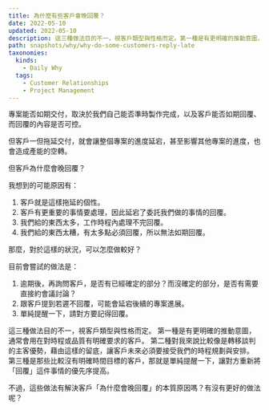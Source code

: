 ```yaml
---
title: 為什麼有些客戶會晚回覆？
date: 2022-05-10
updated: 2022-05-10
description: 這三種做法目的不一，視客戶類型與性格而定。第一種是有更明確的推動意圖，通常會用在對時程或品質有明確要求的客戶。第二種對我來說比較像是轉移談判的主客優勢，藉由這樣的留底，讓客戶未來必須要接受我們的時程規劃與安排。第三種是那些比較沒有明確時間目標的客戶，那就是單純提醒一下，讓對方重新將「回覆」這件事情的優先序提高。
path: snapshots/why/why-do-some-customers-reply-late
taxonomies:
  kinds: 
    - Daily Why
  tags: 
    - Customer Relationships
    - Project Management
---
```


專案能否如期交付，取決於我們自己能否準時製作完成，以及客戶能否如期回覆、而回覆的內容是否可控。

但客戶一但拖延交付，就會讓整個專案的進度延宕，甚至影響其他專案的進度，也會造成產能的空轉。

但客戶為什麼會晚回覆？

我想到的可能原因有：
1. 客戶就是這樣拖延的個性。
2. 客戶有更重要的事情要處理，因此延宕了委託我們做的事情的回覆。
3. 我們給的東西太多，工作時程內處理不完回覆。
4. 我們給的東西太糟，有太多點必須回覆，所以無法如期回覆。

那麼，對於這樣的狀況，可以怎麼做較好？

目前會嘗試的做法是：
1. 逾期後，再詢問客戶，是否有已經確定的部分？而沒確定的部分，是否有需要直接約會議討論？
2. 跟客戶提到若遲不回覆，可能會延宕後續的專案進展。
3. 單純提醒一下，請對方要記得回覆。

這三種做法目的不一，視客戶類型與性格而定。
第一種是有更明確的推動意圖，通常會用在對時程或品質有明確要求的客戶。
第二種對我來說比較像是轉移談判的主客優勢，藉由這樣的留底，讓客戶未來必須要接受我們的時程規劃與安排。
第三種是那些比較沒有明確時間目標的客戶，那就是單純提醒一下，讓對方重新將「回覆」這件事情的優先序提高。

不過，這些做法有解決客戶「為什麼會晚回覆」的本質原因嗎？有沒有更好的做法呢？